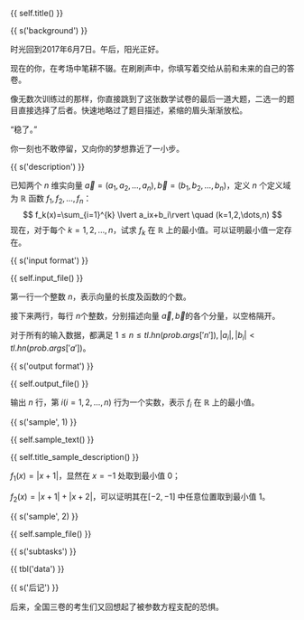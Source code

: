 {{ self.title() }}

{{ s('background') }}

时光回到2017年6月7日。午后，阳光正好。

现在的你，在考场中笔耕不辍。在刷刷声中，你填写着交给从前和未来的自己的答卷。

像无数次训练过的那样，你直接跳到了这张数学试卷的最后一道大题，二选一的题目直接选择了后者。快速地略过了题目描述，紧缩的眉头渐渐放松。

“稳了。”

你一刻也不敢停留，又向你的梦想靠近了一小步。

{{ s('description') }}

已知两个 $n$ 维实向量 $\vec{a}=(a_1,a_2,\dots,a_n),\vec{b}=(b_1,b_2,\dots,b_n)$，定义 $n$ 个定义域为 $\mathbb{R}$ 函数 $f_1,f_2,\dots,f_n$：
$$
f_k(x)=\sum_{i=1}^{k} \lvert a_ix+b_i\rvert \quad (k=1,2,\dots,n)
$$
现在，对于每个 $k=1,2,\dots,n$，试求 $f_k$ 在 $\mathbb{R}$ 上的最小值。可以证明最小值一定存在。

{{ s('input format') }}

{{ self.input_file() }}

第一行一个整数 $n$，表示向量的长度及函数的个数。

接下来两行，每行 $n​$ 个整数，分别描述向量 $\vec{a},\vec{b}​$ 的各个分量，以空格隔开。

对于所有的输入数据，都满足 $1\le n\le {{tl.hn(prob.args['n'])}},\lvert a_i\rvert ,\lvert b_i\rvert <{{tl.hn(prob.args['a'])}}$。

{{ s('output format') }}

{{ self.output_file() }}

输出 $n$ 行，第 $i(i=1,2,\dots,n)$ 行为一个实数，表示 $f_i$ 在 $\mathbb{R}$ 上的最小值。

{{ s('sample', 1) }}

{{ self.sample_text() }}

{{ self.title_sample_description() }}

$f_1(x)=\lvert x+1\rvert$，显然在 $x=-1$ 处取到最小值 $0$；

$f_2(x)=\lvert x+1\rvert +\lvert x+2\rvert$，可以证明其在 ​$[-2,-1]$ 中任意位置取到最小值 ​$1$。

{{ s('sample', 2) }}

{{ self.sample_file() }}

{{ s('subtasks') }}

{{ tbl('data') }}

{{ s('后记') }}

后来，全国三卷的考生们又回想起了被参数方程支配的恐惧。